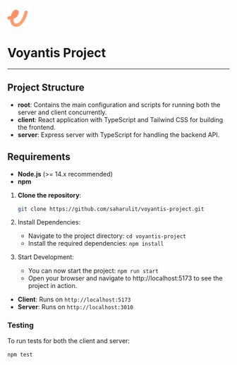 ![Icon](./v-icon.svg)

# Voyantis Project

---

## Project Structure

- **root**: Contains the main configuration and scripts for running both the server and client concurrently.
- **client**: React application with TypeScript and Tailwind CSS for building the frontend.
- **server**: Express server with TypeScript for handling the backend API.

## Requirements

- **Node.js** (>= 14.x recommended)
- **npm**

1. **Clone the repository**:
   ```bash
   git clone https://github.com/saharulit/voyantis-project.git

2. Install Dependencies:
    * Navigate to the project directory: ```cd voyantis-project ```
    * Install the required dependencies: ```npm install ```
  
3. Start Development:
    * You can now start the project: ```npm run start```
    * Open your browser and navigate to http://localhost:5173 to see the project in action.

- **Client**: Runs on `http://localhost:5173`
- **Server**: Runs on `http://localhost:3010`

### Testing

To run tests for both the client and server:

```bash
npm test
```
